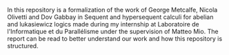 In this repository is a formalization of the work of George Metcalfe, Nicola Olivetti and Dov Gabbay in Sequent and hypersequent calculi for abelian and lukasiewicz logics made during my internship at Laboratoire de l'Informatique et du Parallélisme under the supervision of Matteo Mio.
The report can be read to better understand our work and how this repository is structured.
